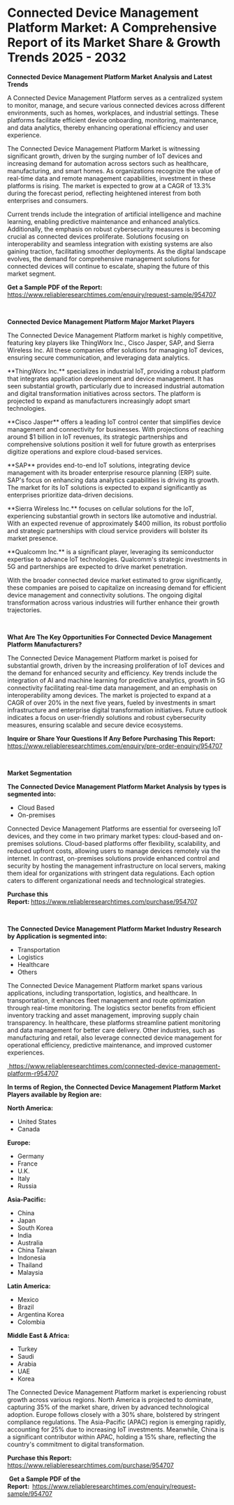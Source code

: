 <p><h1>Connected Device Management Platform Market: A Comprehensive Report of its Market Share & Growth Trends 2025 - 2032</h1></p><p><strong>Connected Device Management Platform Market Analysis and Latest Trends</strong></p>
<p><p>A Connected Device Management Platform serves as a centralized system to monitor, manage, and secure various connected devices across different environments, such as homes, workplaces, and industrial settings. These platforms facilitate efficient device onboarding, monitoring, maintenance, and data analytics, thereby enhancing operational efficiency and user experience.</p><p>The Connected Device Management Platform Market is witnessing significant growth, driven by the surging number of IoT devices and increasing demand for automation across sectors such as healthcare, manufacturing, and smart homes. As organizations recognize the value of real-time data and remote management capabilities, investment in these platforms is rising. The market is expected to grow at a CAGR of 13.3% during the forecast period, reflecting heightened interest from both enterprises and consumers.</p><p>Current trends include the integration of artificial intelligence and machine learning, enabling predictive maintenance and enhanced analytics. Additionally, the emphasis on robust cybersecurity measures is becoming crucial as connected devices proliferate. Solutions focusing on interoperability and seamless integration with existing systems are also gaining traction, facilitating smoother deployments. As the digital landscape evolves, the demand for comprehensive management solutions for connected devices will continue to escalate, shaping the future of this market segment.</p></p>
<p><strong>Get a Sample PDF of the Report:&nbsp;</strong> <a href="https://www.reliableresearchtimes.com/enquiry/request-sample/954707?utm_campaign=2007&utm_medium=2&utm_source=Github&utm_content=ia&utm_term=18042025&utm_id=connected-device-management-platform">https://www.reliableresearchtimes.com/enquiry/request-sample/954707</a></p>
<p>&nbsp;</p>
<p><strong>Connected Device Management Platform Major Market Players</strong></p>
<p><p>The Connected Device Management Platform market is highly competitive, featuring key players like ThingWorx Inc., Cisco Jasper, SAP, and Sierra Wireless Inc. All these companies offer solutions for managing IoT devices, ensuring secure communication, and leveraging data analytics.</p><p>**ThingWorx Inc.** specializes in industrial IoT, providing a robust platform that integrates application development and device management. It has seen substantial growth, particularly due to increased industrial automation and digital transformation initiatives across sectors. The platform is projected to expand as manufacturers increasingly adopt smart technologies.</p><p>**Cisco Jasper** offers a leading IoT control center that simplifies device management and connectivity for businesses. With projections of reaching around $1 billion in IoT revenues, its strategic partnerships and comprehensive solutions position it well for future growth as enterprises digitize operations and explore cloud-based services.</p><p>**SAP** provides end-to-end IoT solutions, integrating device management with its broader enterprise resource planning (ERP) suite. SAP's focus on enhancing data analytics capabilities is driving its growth. The market for its IoT solutions is expected to expand significantly as enterprises prioritize data-driven decisions.</p><p>**Sierra Wireless Inc.** focuses on cellular solutions for the IoT, experiencing substantial growth in sectors like automotive and industrial. With an expected revenue of approximately $400 million, its robust portfolio and strategic partnerships with cloud service providers will bolster its market presence.</p><p>**Qualcomm Inc.** is a significant player, leveraging its semiconductor expertise to advance IoT technologies. Qualcomm's strategic investments in 5G and partnerships are expected to drive market penetration.</p><p>With the broader connected device market estimated to grow significantly, these companies are poised to capitalize on increasing demand for efficient device management and connectivity solutions. The ongoing digital transformation across various industries will further enhance their growth trajectories.</p></p>
<p>&nbsp;</p>
<p><strong>What Are The Key Opportunities For Connected Device Management Platform Manufacturers?</strong></p>
<p><p>The Connected Device Management Platform market is poised for substantial growth, driven by the increasing proliferation of IoT devices and the demand for enhanced security and efficiency. Key trends include the integration of AI and machine learning for predictive analytics, growth in 5G connectivity facilitating real-time data management, and an emphasis on interoperability among devices. The market is projected to expand at a CAGR of over 20% in the next five years, fueled by investments in smart infrastructure and enterprise digital transformation initiatives. Future outlook indicates a focus on user-friendly solutions and robust cybersecurity measures, ensuring scalable and secure device ecosystems.</p></p>
<p><strong>Inquire or Share Your Questions If Any Before Purchasing This Report:</strong> <a href="https://www.reliableresearchtimes.com/enquiry/pre-order-enquiry/954707?utm_campaign=2007&utm_medium=2&utm_source=Github&utm_content=ia&utm_term=18042025&utm_id=connected-device-management-platform">https://www.reliableresearchtimes.com/enquiry/pre-order-enquiry/954707</a></p>
<p>&nbsp;</p>
<p><strong>Market Segmentation</strong></p>
<p><strong>The Connected Device Management Platform Market Analysis by types is segmented into:</strong></p>
<p><ul><li>Cloud Based</li><li>On-premises</li></ul></p>
<p><p>Connected Device Management Platforms are essential for overseeing IoT devices, and they come in two primary market types: cloud-based and on-premises solutions. Cloud-based platforms offer flexibility, scalability, and reduced upfront costs, allowing users to manage devices remotely via the internet. In contrast, on-premises solutions provide enhanced control and security by hosting the management infrastructure on local servers, making them ideal for organizations with stringent data regulations. Each option caters to different organizational needs and technological strategies.</p></p>
<p><strong>Purchase this Report:&nbsp;</strong><a href="https://www.reliableresearchtimes.com/purchase/954707?utm_campaign=2007&utm_medium=2&utm_source=Github&utm_content=ia&utm_term=18042025&utm_id=connected-device-management-platform">https://www.reliableresearchtimes.com/purchase/954707</a></p>
<p>&nbsp;</p>
<p><strong>The Connected Device Management Platform Market Industry Research by Application is segmented into:</strong></p>
<p><ul><li>Transportation</li><li>Logistics</li><li>Healthcare</li><li>Others</li></ul></p>
<p><p>The Connected Device Management Platform market spans various applications, including transportation, logistics, and healthcare. In transportation, it enhances fleet management and route optimization through real-time monitoring. The logistics sector benefits from efficient inventory tracking and asset management, improving supply chain transparency. In healthcare, these platforms streamline patient monitoring and data management for better care delivery. Other industries, such as manufacturing and retail, also leverage connected device management for operational efficiency, predictive maintenance, and improved customer experiences.</p></p>
<p><a href="https://www.reliableresearchtimes.com/connected-device-management-platform-r954707?utm_campaign=2007&utm_medium=2&utm_source=Github&utm_content=ia&utm_term=18042025&utm_id=connected-device-management-platform">&nbsp;https://www.reliableresearchtimes.com/connected-device-management-platform-r954707</a></p>
<p><strong>In terms of Region, the Connected Device Management Platform Market Players available by Region are:</strong></p>
<p>
    <p> <strong> North America: </strong>
        <ul>
            <li>United States</li>
            <li>Canada</li>
        </ul>
        </p> 
    <p> <strong> Europe: </strong>
        <ul>
            <li>Germany</li>
            <li>France</li>
            <li>U.K.</li>
            <li>Italy</li>
            <li>Russia</li>
        </ul>
        </p> 
    <p> <strong> Asia-Pacific: </strong>
        <ul>
            <li>China</li>
            <li>Japan</li>
            <li>South Korea</li>
            <li>India</li>
            <li>Australia</li>
            <li>China Taiwan</li>
            <li>Indonesia</li>
            <li>Thailand</li>
            <li>Malaysia</li>
        </ul>
        </p> 
    <p> <strong> Latin America: </strong>
        <ul>
            <li>Mexico</li>
            <li>Brazil</li>
            <li>Argentina Korea</li>
            <li>Colombia</li>
        </ul>
        </p> 
    <p> <strong> Middle East & Africa: </strong>
        <ul>
            <li>Turkey</li>
            <li>Saudi</li>
            <li>Arabia</li>
            <li>UAE</li>
            <li>Korea</li>
        </ul>
    </p>
    </p>
<p><p>The Connected Device Management Platform market is experiencing robust growth across various regions. North America is projected to dominate, capturing 35% of the market share, driven by advanced technological adoption. Europe follows closely with a 30% share, bolstered by stringent compliance regulations. The Asia-Pacific (APAC) region is emerging rapidly, accounting for 25% due to increasing IoT investments. Meanwhile, China is a significant contributor within APAC, holding a 15% share, reflecting the country's commitment to digital transformation.</p></p>
<p><strong>Purchase this Report: </strong><a href="https://www.reliableresearchtimes.com/purchase/954707?utm_campaign=2007&utm_medium=2&utm_source=Github&utm_content=ia&utm_term=18042025&utm_id=connected-device-management-platform">https://www.reliableresearchtimes.com/purchase/954707</a></p>
<p>&nbsp;<strong>Get a Sample PDF of the Report:&nbsp;&nbsp;</strong><a href="https://www.reliableresearchtimes.com/enquiry/request-sample/954707?utm_campaign=2007&utm_medium=2&utm_source=Github&utm_content=ia&utm_term=18042025&utm_id=connected-device-management-platform">https://www.reliableresearchtimes.com/enquiry/request-sample/954707</a></p>
<p><strong></strong></p>
<p><p></p><p></p><p></p></p>